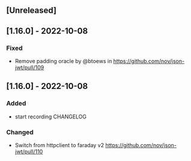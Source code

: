 ## [Unreleased]

## [1.16.0] - 2022-10-08

### Fixed

- Remove padding oracle by @btoews in https://github.com/nov/json-jwt/pull/109

## [1.16.0] - 2022-10-08

### Added

- start recording CHANGELOG

### Changed

* Switch from httpclient to faraday v2 https://github.com/nov/json-jwt/pull/110